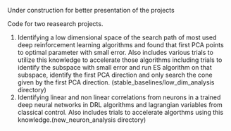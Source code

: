 Under construction for better presentation of the projects

Code for two reasearch projects.

1. Identifying a low dimensional space of the search path of most used deep reinforcement learning algorithms and found that first PCA points to optimal parameter with small error. Also includes various trials to utilize this knowledge to accelerate those algorithms including trials to identify the subspace with small error and run ES algorithm on that subspace, identify the first PCA direction and only search the cone given by the first PCA direction. (stable_baselines/low_dim_analysis directory)
2. Identifying linear and non linear correlations from neurons in a trained deep neural networks in DRL algorithms and lagrangian variables from classical control. Also includes trials to accelerate algorthms using this knowledge.(new_neuron_analysis directory)
